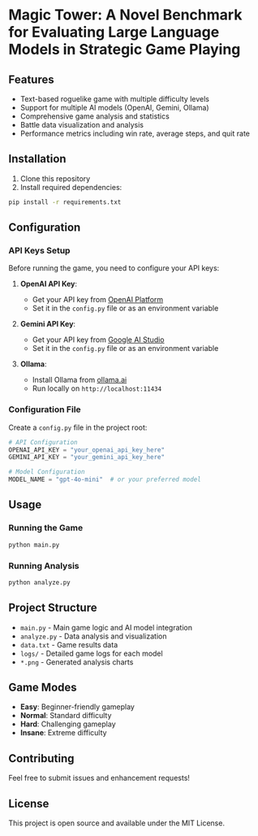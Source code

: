 # Magic Tower: A Novel Benchmark for Evaluating Large Language Models in Strategic Game Playing

## Features

- Text-based roguelike game with multiple difficulty levels
- Support for multiple AI models (OpenAI, Gemini, Ollama)
- Comprehensive game analysis and statistics
- Battle data visualization and analysis
- Performance metrics including win rate, average steps, and quit rate

## Installation

1. Clone this repository
2. Install required dependencies:
```bash
pip install -r requirements.txt
```

## Configuration

### API Keys Setup

Before running the game, you need to configure your API keys:

1. **OpenAI API Key**: 
   - Get your API key from [OpenAI Platform](https://platform.openai.com/api-keys)
   - Set it in the `config.py` file or as an environment variable

2. **Gemini API Key**:
   - Get your API key from [Google AI Studio](https://makersuite.google.com/app/apikey)
   - Set it in the `config.py` file or as an environment variable

3. **Ollama**:
   - Install Ollama from [ollama.ai](https://ollama.ai)
   - Run locally on `http://localhost:11434`

### Configuration File

Create a `config.py` file in the project root:

```python
# API Configuration
OPENAI_API_KEY = "your_openai_api_key_here"
GEMINI_API_KEY = "your_gemini_api_key_here"

# Model Configuration
MODEL_NAME = "gpt-4o-mini"  # or your preferred model
```

## Usage

### Running the Game

```bash
python main.py
```

### Running Analysis

```bash
python analyze.py
```

## Project Structure

- `main.py` - Main game logic and AI model integration
- `analyze.py` - Data analysis and visualization
- `data.txt` - Game results data
- `logs/` - Detailed game logs for each model
- `*.png` - Generated analysis charts

## Game Modes

- **Easy**: Beginner-friendly gameplay
- **Normal**: Standard difficulty
- **Hard**: Challenging gameplay
- **Insane**: Extreme difficulty

## Contributing

Feel free to submit issues and enhancement requests!

## License


This project is open source and available under the MIT License. 
